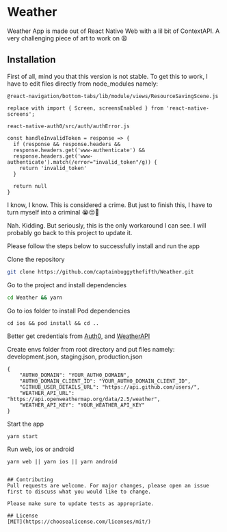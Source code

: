 # Weather

Weather App is made out of React Native Web with a lil bit of ContextAPI. A very challenging piece of art to work on 😩

## Installation

First of all, mind you that this version is not stable. To get this to work, I have to edit files directly from node_modules namely:

```code
@react-navigation/bottom-tabs/lib/module/views/ResourceSavingScene.js

replace with import { Screen, screensEnabled } from 'react-native-screens';
```


```code
react-native-auth0/src/auth/authError.js

const handleInvalidToken = response => {
  if (response && response.headers && 
  response.headers.get('www-authenticate') && 
  response.headers.get('www-authenticate').match(/error="invalid_token"/g)) {
    return 'invalid_token'
  }

  return null
}
```

I know, I know. This is considered a crime. But just to finish this, I have to turn myself into a criminal 😭😔🥺

Nah. Kidding. But seriously, this is the only workaround I can see. I will probably go back to this project to update it.

Please follow the steps below to successfully install and run the app

Clone the repository
```bash
git clone https://github.com/captainbuggythefifth/Weather.git
```

Go to the project and install dependencies
```bash
cd Weather && yarn
```

Go to ios folder to install Pod dependencies
```code
cd ios && pod install && cd ..
```

Better get credentials from [Auth0](https://auth0.com/), and [WeatherAPI](https://openweathermap.org/forecast16#geo16)

Create envs folder from root directory and put files namely: development.json, staging.json, production.json

```code
{
    "AUTH0_DOMAIN": "YOUR_AUTH0_DOMAIN",
    "AUTH0_DOMAIN_CLIENT_ID": "YOUR_AUTH0_DOMAIN_CLIENT_ID",
    "GITHUB_USER_DETAILS_URL": "https://api.github.com/users/",
    "WEATHER_API_URL": "https://api.openweathermap.org/data/2.5/weather",
    "WEATHER_API_KEY": "YOUR_WEATHER_API_KEY"
}
```

Start the app
```code
yarn start
```

Run web, ios or android
```code
yarn web || yarn ios || yarn android
```



```

## Contributing
Pull requests are welcome. For major changes, please open an issue first to discuss what you would like to change.

Please make sure to update tests as appropriate.

## License
[MIT](https://choosealicense.com/licenses/mit/)